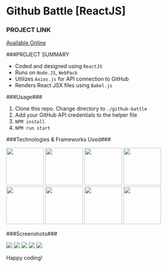 # Github Battle [ReactJS]

### PROJECT LINK
[Available Online](http://baronkwan.github.io/assets/projects/github_battle)

###PROJECT SUMMARY

* Coded and designed using `ReactJS`
* Runs on `Node.JS`, `WebPack`
* Utilizes `Axios.js` for API connection to GitHub
* Renders React JSX files using `Babel.js`

###Usage###

1. Clone this repo. Change directory to `./github-battle`
2. Add your GitHub API credentials to the helper file
3. `NPM install`
4. `NPM run start`

###Technologies & Frameworks Used###

<img src="http://baronkwan.github.io/assets/images/projects/logo/logo-react.png" width="100px">
<img src="http://baronkwan.github.io/assets/images/projects/logo/logo-babel.png" width="100px">
<img src="http://baronkwan.github.io/assets/images/projects/logo/logo-webpack.png" width="100px">
<img src="http://baronkwan.github.io/assets/images/projects/logo/logo-npm.png" width="100px">
<img src="http://baronkwan.github.io/assets/images/projects/logo/logo-css3.png" width="100px">
<img src="http://baronkwan.github.io/assets/images/projects/logo/logo-html5.png" width="100px">
<img src="http://baronkwan.github.io/assets/images/projects/logo/logo-javascript.png" width="100px">
<img src="http://baronkwan.github.io/assets/images/projects/logo/logo-json-api.png" width="100px">

###Screenshots###

<img src="http://baronkwan.github.io/assets/images/projects/screenshots/github_battle-1.png" />

<img src="http://baronkwan.github.io/assets/images/projects/screenshots/github_battle-2.png" />

<img src="http://baronkwan.github.io/assets/images/projects/screenshots/github_battle-3.png" />

<img src="http://baronkwan.github.io/assets/images/projects/screenshots/github_battle-4.png" />

<img src="http://baronkwan.github.io/assets/images/projects/screenshots/github_battle-5.png" />

Happy coding!
